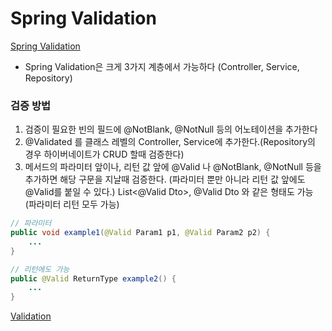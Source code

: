 # Spring Validation

[Spring Validation](https://github.com/iiaii/spring-validation)

- Spring Validation은 크게 3가지 계층에서 가능하다 (Controller, Service, Repository)

### 검증 방법

1. 검증이 필요한 빈의 필드에 @NotBlank, @NotNull 등의 어노테이션을 추가한다
2. @Validated 를 클래스 레벨의 Controller, Service에 추가한다.(Repository의 경우 하이버네이트가 CRUD 할때 검증한다)
3. 메서드의 파라미터 앞이나, 리턴 값 앞에 @Valid 나 @NotBlank, @NotNull 등을 추가하면 해당 구문을 지날때 검증한다. (파라미터 뿐만 아니라 리턴 값 앞에도 @Valid를 붙일 수 있다.)
List<@Valid Dto>, @Valid Dto 와 같은 형태도 가능 (파라미터 리턴 모두 가능)

```java
// 파라미터
public void example1(@Valid Param1 p1, @Valid Param2 p2) {
    ...
}

// 리턴에도 가능
public @Valid ReturnType example2() {
    ...
}
```



[Validation](https://jongmin92.github.io/2019/11/18/Spring/bean-validation-1/)
